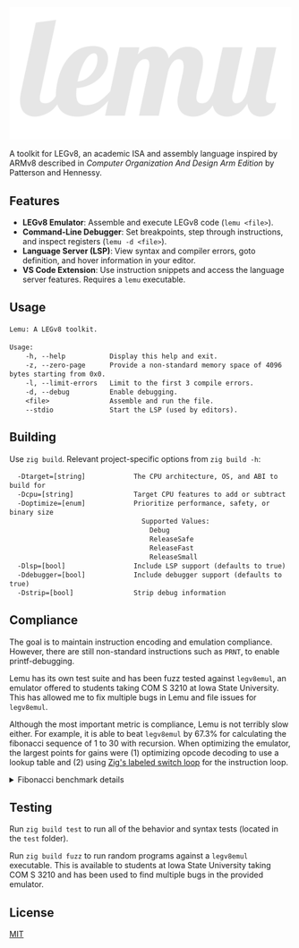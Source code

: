 ![Lemu](lemu.svg)

A toolkit for LEGv8, an academic ISA and assembly language inspired by ARMv8
described in _Computer Organization And Design Arm Edition_ by Patterson and
Hennessy.

## Features

- **LEGv8 Emulator**: Assemble and execute LEGv8 code (`lemu <file>`).
- **Command-Line Debugger**: Set breakpoints, step through instructions, and
  inspect registers (`lemu -d <file>`).
- **Language Server (LSP)**: View syntax and compiler errors, goto definition,
  and hover information in your editor.
- **VS Code Extension**: Use instruction snippets and access the language server
  features. Requires a `lemu` executable.

## Usage

```
Lemu: A LEGv8 toolkit.

Usage:
    -h, --help           Display this help and exit.
    -z, --zero-page      Provide a non-standard memory space of 4096 bytes starting from 0x0.
    -l, --limit-errors   Limit to the first 3 compile errors.
    -d, --debug          Enable debugging.
    <file>               Assemble and run the file.
    --stdio              Start the LSP (used by editors).
```

## Building

Use `zig build`. Relevant project-specific options from `zig build -h`:

```
  -Dtarget=[string]            The CPU architecture, OS, and ABI to build for
  -Dcpu=[string]               Target CPU features to add or subtract
  -Doptimize=[enum]            Prioritize performance, safety, or binary size
                                 Supported Values:
                                   Debug
                                   ReleaseSafe
                                   ReleaseFast
                                   ReleaseSmall
  -Dlsp=[bool]                 Include LSP support (defaults to true)
  -Ddebugger=[bool]            Include debugger support (defaults to true)
  -Dstrip=[bool]               Strip debug information
```

## Compliance

The goal is to maintain instruction encoding and emulation compliance. However,
there are still non-standard instructions such as `PRNT`, to enable
printf-debugging.

Lemu has its own test suite and has been fuzz tested against `legv8emul`, an
emulator offered to students taking COM S 3210 at Iowa State University. This
has allowed me to fix multiple bugs in Lemu and file issues for `legv8emul`.

Although the most important metric is compliance, Lemu is not terribly slow
either. For example, it is able to beat `legv8emul` by 67.3% for calculating
the fibonacci sequence of 1 to 30 with recursion. When optimizing the emulator,
the largest points for gains were (1) optimizing opcode decoding to use a lookup
table and (2) using [Zig's labeled switch loop](https://ziglang.org/documentation/0.15.2/#Labeled-switch)
for the instruction loop.

<details>
<summary>Fibonacci benchmark details</summary>
<pre><code>$ uname -a
Linux archlinux 6.17.2-arch1-1 #1 SMP PREEMPT_DYNAMIC Sun, 12 Oct 2025 12:45:18 +0000 x86_64 GNU/Linux
$ zig build -Doptimize=ReleaseFast -Dstrip
$ poop "lemu test/behavior/fib.lv8" "./legv8emul test/behavior/fib.lv8 -s 2000"
Benchmark 1 (32 runs): lemu test/behavior/fib.lv8
  measurement          mean ± σ            min … max           outliers         delta
  wall_time           157ms ± 9.50ms     148ms …  192ms          2 ( 6%)        0%
  peak_rss           1.73MB ± 39.3KB    1.55MB … 1.74MB          3 ( 9%)        0%
  cpu_cycles          654M  ± 28.3M      552M  …  680M           2 ( 6%)        0%
  instructions       3.27G  ±  152M     2.67G  … 3.39G           2 ( 6%)        0%
  cache_references   2.00K  ± 1.10K     1.00K  … 5.92K           2 ( 6%)        0%
  cache_misses       1.40K  ±  821       709   … 4.50K           2 ( 6%)        0%
  branch_misses      1.02M  ± 47.2K      832K  … 1.07M           2 ( 6%)        0%
Benchmark 2 (20 runs): ./legv8emul test/behavior/fib.lv8 -s 2000
  measurement          mean ± σ            min … max           outliers         delta
  wall_time           262ms ± 6.99ms     253ms …  279ms          1 ( 5%)        💩+ 67.3% ±  3.2%
  peak_rss           1.55MB ±    0      1.55MB … 1.55MB          0 ( 0%)        ⚡- 10.3% ±  1.0%
  cpu_cycles         1.17G  ± 31.2M     1.08G  … 1.19G           3 (15%)        💩+ 78.3% ±  2.6%
  instructions       4.50G  ±  113M     4.17G  … 4.55G           4 (20%)        💩+ 37.7% ±  2.4%
  cache_references   2.95K  ±  896      1.71K  … 4.63K           0 ( 0%)        💩+ 47.7% ± 29.5%
  cache_misses       2.14K  ±  748      1.33K  … 3.80K           0 ( 0%)        💩+ 52.7% ± 32.5%
  branch_misses      1.35M  ± 34.2K     1.25M  … 1.37M           4 (20%)        💩+ 33.0% ±  2.4%
</code></pre></details>

## Testing

Run `zig build test` to run all of the behavior and syntax tests (located in
the `test` folder).

Run `zig build fuzz` to run random programs against a `legv8emul` executable.
This is available to students at Iowa State University taking COM S 3210 and has
been used to find multiple bugs in the provided emulator.

## License

[MIT](./LICENSE)
